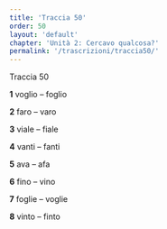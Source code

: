 ```yaml
---
title: 'Traccia 50'
order: 50
layout: 'default'
chapter: 'Unità 2: Cercavo qualcosa?'
permalink: '/trascrizioni/traccia50/'
---
```


Traccia 50

**1** voglio – foglio

**2** faro – varo

**3** viale – fiale

**4** vanti – fanti

**5** ava – afa

**6** fino – vino

**7** foglie – voglie

**8** vinto – finto
